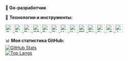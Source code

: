 **🚀 Go-разработчик**  

🔧 **Технологии и инструменты:**  

<!-- Языки -->
<a href="https://golang.org/" target="_blank" rel="noreferrer">
  <img src="https://img.shields.io/badge/-Go-00ADD8?style=for-the-badge&logo=go&logoColor=white&style=flat-square" alt="Go" height="25" />
</a>
<a href="https://python.org" target="_blank" rel="noreferrer">
  <img src="https://img.shields.io/badge/-Python-3776AB?style=for-the-badge&logo=python&logoColor=white&style=flat-square" alt="Python" height="25" />
</a>

<!-- Базы данных -->
<a href="https://www.postgresql.org/" target="_blank" rel="noreferrer">
  <img src="https://img.shields.io/badge/-PostgreSQL-4169E1?style=for-the-badge&logo=postgresql&logoColor=white&style=flat-square" alt="PostgreSQL" height="25" />
</a>
<a href="https://sqlite.org/" target="_blank" rel="noreferrer">
  <img src="https://img.shields.io/badge/-SQLite-003B57?style=for-the-badge&logo=sqlite&logoColor=white&style=flat-square" alt="SQLite" height="25" />
</a>
<a href="https://redis.io/" target="_blank" rel="noreferrer">
  <img src="https://img.shields.io/badge/-Redis-DC382D?style=for-the-badge&logo=redis&logoColor=white&style=flat-square" alt="Redis" height="25" />
</a>

<!-- Фреймворки и инструменты -->
<a href="https://gin-gonic.com/" target="_blank" rel="noreferrer">
  <img src="https://img.shields.io/badge/-Gin-0099E1?style=for-the-badge&logo=go&logoColor=white&style=flat-square" alt="Gin" height="25" />
</a>
<a href="https://www.uvicorn.org/" target="_blank" rel="noreferrer">
  <img src="https://img.shields.io/badge/-Uvicorn-5A67D8?style=for-the-badge&logo=python&logoColor=white&style=flat-square" alt="Uvicorn" height="25" />
</a>
<a href="https://kafka.apache.org/" target="_blank" rel="noreferrer">
  <img src="https://img.shields.io/badge/-Kafka-231F20?style=for-the-badge&logo=apachekafka&logoColor=white&style=flat-square" alt="Kafka" height="25" />
</a>
<a href="https://restfulapi.net/" target="_blank" rel="noreferrer">
  <img src="https://img.shields.io/badge/-REST-FF6F61?style=for-the-badge&logo=rest&logoColor=white&style=flat-square" alt="REST" height="25" />
</a>
<a href="https://git-scm.com/" target="_blank" rel="noreferrer">
  <img src="https://img.shields.io/badge/-Git-F05032?style=for-the-badge&logo=git&logoColor=white&style=flat-square" alt="Git" height="25" />
</a>
<a href="https://swagger.io/" target="_blank" rel="noreferrer">
  <img src="https://img.shields.io/badge/-Swagger-85EA2D?style=for-the-badge&logo=swagger&logoColor=black&style=flat-square" alt="Swagger" height="25" />
</a>
<a href="https://grpc.io/" target="_blank" rel="noreferrer">
  <img src="https://img.shields.io/badge/-gRPC-4285F4?style=for-the-badge&logo=google&logoColor=white&style=flat-square" alt="gRPC" height="25" />
</a>
<a href="https://jwt.io/" target="_blank" rel="noreferrer">
  <img src="https://img.shields.io/badge/-JWT-000000?style=for-the-badge&logo=jsonwebtokens&logoColor=white&style=flat-square" alt="JWT" height="25" />
</a>

📊 **Моя статистика GitHub:**  
[![GitHub Stats](https://github-readme-stats.vercel.app/api?username=lypolix&show_icons=true&theme=radical)](https://github.com/lypolix)  
[![Top Langs](https://github-readme-stats.vercel.app/api/top-langs/?username=lypolix&layout=compact&theme=radical)](https://github.com/lypolix)
